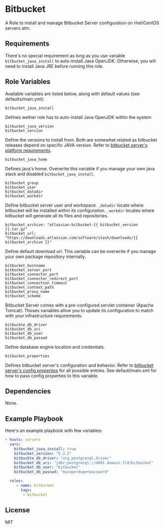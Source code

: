 Bitbucket
=========

A Role to install and manage Bitbucket Server configuration on rhel/CentOS servers atm.

Requirements
------------

There's no special requirement as long as you use variable `bitbucket_java_install` to auto-install Java OpenJDK. Otherwise, you will need to install Java JRE before running this role.

Role Variables
--------------

Available variables are listed below, along with default values (see defaults/main.yml):

    bitbucket_java_install

Defines wether role has to auto-install Java OpenJDK within the system

    bitbucket_java_version
    bitbucket_version

Define the versions to install from. Both are somewhat related as bitbucket releases depend on specific JAVA version. Refer to [bitbucket server's platform requirements](https://confluence.atlassian.com/bitbucketserver/supported-platforms-776640981.html).

    bitbucket_java_home

Defines java's home. Overwrite this variable if you manage your own java stack and disabled `bitbucket_java_install`.

    bitbucket_group
    bitbucket_user
    bitbucket_datadir
    bitbucket_workdir

Define bitbucket server user and workspace. `_datadir` locate where bitbucket will be installed within its configuration. `_workdir` locates where bitbucket will generate all its files and repositories.

    bitbucket_archive: "atlassian-bitbucket-{{ bitbucket_version }}.tar.gz"
    bitbucket_url: "https://downloads.atlassian.com/software/stash/downloads/{{ bitbucket_archive }}"

Define default download url. This variable can be overwrite if you manage your own package repository internally.

    bitbucket_hostname
    bitbucket_server_port
    bitbucket_connector_port
    bitbucket_connector_redirect_port
    bitbucket_connection_timeout
    bitbucket_context_path
    bitbucket_proxy_name
    bitbucket_scheme

Bitbucket Server comes with a pre-configured servlet container (Apache Tomcat). Thoses variables allow you to update its configuration to match with your infrastructure requirements.

    bitbuckte_db_driver
    bitbucket_db_uri
    bitbucket_db_user
    bitbucket_db_passwd

Define database engine location and credentials.

    bitbucket_properties

Defines bitbucket server's configuration and behavior. Refer to [bitbucket server's config properties](https://confluence.atlassian.com/bitbucketserver/bitbucket-server-config-properties-776640155.html) for all possible entries.
See defautl/main.xml for how to pass config properties to this variable.

Dependencies
------------

None.

Example Playbook
----------------

Here's an example playbook with few variables:

```yaml
- hosts: servers
  vars:
    bitbucket_java_install: true
    bitbucket_version: "5.3.2"
    bitbuckte_db_driver: "org.postgresql.Driver"
    bitbucket_db_uri: "jdbc:postgresql://db01.domain.tld/bitbucket"
    bitbucket_db_user: "bitbucket"
    bitbucket_db_passwd: "mysuperduperpassword"

  roles:
     - name: bitbucket
       tags:
        - bitbucket
```

License
-------

MIT
